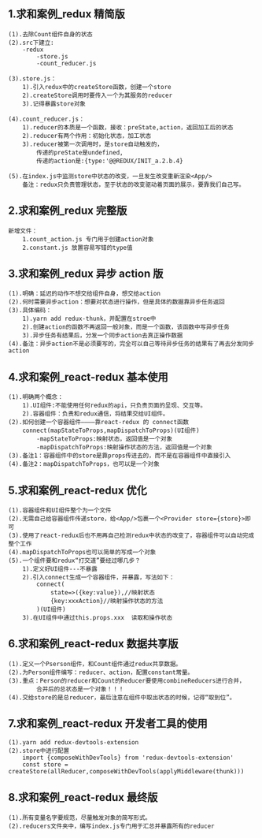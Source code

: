 ## 1.求和案例\_redux 精简版

    (1).去除Count组件自身的状态
    (2).src下建立:
        -redux
            -store.js
            -count_reducer.js

    (3).store.js：
        1).引入redux中的createStore函数，创建一个store
        2).createStore调用时要传入一个为其服务的reducer
        3).记得暴露store对象

    (4).count_reducer.js：
        1).reducer的本质是一个函数，接收：preState,action，返回加工后的状态
        2).reducer有两个作用：初始化状态，加工状态
        3).reducer被第一次调用时，是store自动触发的，
            传递的preState是undefined,
            传递的action是:{type:'@@REDUX/INIT_a.2.b.4}

    (5).在index.js中监测store中状态的改变，一旦发生改变重新渲染<App/>
        备注：redux只负责管理状态，至于状态的改变驱动着页面的展示，要靠我们自己写。

## 2.求和案例\_redux 完整版

    新增文件：
        1.count_action.js 专门用于创建action对象
        2.constant.js 放置容易写错的type值

## 3.求和案例\_redux 异步 action 版

    (1).明确：延迟的动作不想交给组件自身，想交给action
    (2).何时需要异步action：想要对状态进行操作，但是具体的数据靠异步任务返回
    (3).具体编码：
        1).yarn add redux-thunk，并配置在stroe中
        2).创建action的函数不再返回一般对象，而是一个函数，该函数中写异步任务
        3).异步任务有结果后，分发一个同步action去真正操作数据
    (4).备注：异步action不是必须要写的，完全可以自己等待异步任务的结果有了再去分发同步action

## 4.求和案例\_react-redux 基本使用

    (1).明确两个概念：
        1).UI组件:不能使用任何redux的api，只负责页面的呈现、交互等。
        2).容器组件：负责和redux通信，将结果交给UI组件。
    (2).如何创建一个容器组件————靠react-redux 的 connect函数
        connect(mapStateToProps,mapDispatchToProps)(UI组件)
            -mapStateToProps:映射状态，返回值是一个对象
            -mapDispatchToProps:映射操作状态的方法，返回值是一个对象
    (3).备注1：容器组件中的store是靠props传进去的，而不是在容器组件中直接引入
    (4).备注2：mapDispatchToProps，也可以是一个对象

## 5.求和案例\_react-redux 优化

    (1).容器组件和UI组件整个为一个文件
    (2).无需自己给容器组件传递store，给<App/>包裹一个<Provider store={store}>即可
    (3).使用了react-redux后也不用再自己检测redux中状态的改变了，容器组件可以自动完成整个工作
    (4).mapDispatchToProps也可以简单的写成一个对象
    (5).一个组件要和redux“打交道”要经过哪几步？
        1).定义好UI组件---不暴露
        2).引入connect生成一个容器组件，并暴露，写法如下：
            connect(
                state=>({key:value}),//映射状态
                {key:xxxAction}//映射操作状态的方法
            )(UI组件)
        3).在UI组件中通过this.props.xxx  读取和操作状态

## 6.求和案例\_react-redux 数据共享版

    (1).定义一个Pserson组件，和Count组件通过redux共享数据。
    (2).为Person组件编写：reducer、action，配置constant常量。
    (3).重点：Person的reducer和Count的Reducer要使用combineReducers进行合并，
            合并后的总状态是一个对象！！！
    (4).交给store的是总reducer，最后注意在组件中取出状态的时候，记得“取到位”。

## 7.求和案例\_react-redux 开发者工具的使用

    (1).yarn add redux-devtools-extension
    (2).store中进行配置
        import {composeWithDevTools} from 'redux-devtools-extension'
        const store = createStore(allReducer,composeWithDevTools(applyMiddleware(thunk)))

## 8.求和案例\_react-redux 最终版

    (1).所有变量名字要规范，尽量触发对象的简写形式。
    (2).reducers文件夹中，编写index.js专门用于汇总并暴露所有的reducer
